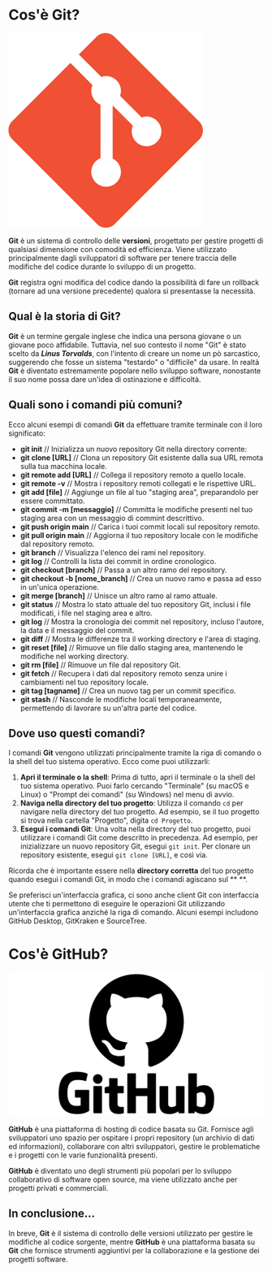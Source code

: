 # Cos'è Git?

![icona di git](./img/git-icon.png)

**Git** è un sistema di controllo delle **versioni**, progettato per gestire progetti di qualsiasi dimensione con comodità ed efficienza. Viene utilizzato principalmente dagli sviluppatori di software per tenere traccia delle modifiche del codice durante lo sviluppo di un progetto.

**Git** registra ogni modifica del codice dando la possibilità di fare un rollback (tornare ad una versione precedente) qualora si presentasse la necessità.

## Qual è la storia di Git?

**Git** è un termine gergale inglese che indica una persona giovane o un giovane poco affidabile. Tuttavia, nel suo contesto il nome "Git" è stato scelto da **_Linus Torvalds_**, con l'intento di creare un nome un pò sarcastico, suggerendo che fosse un sistema "testardo" o "difficile" da usare. In realtà **Git** è diventato estremamente popolare nello sviluppo software, nonostante il suo nome possa dare un'idea di ostinazione e difficoltà.

## Quali sono i comandi più comuni?

Ecco alcuni esempi di comandi **Git** da effettuare tramite terminale con il loro significato:

- **git init** // Inizializza un nuovo repository Git nella directory corrente:
- **git clone [URL]** // Clona un repository Git esistente dalla sua URL remota sulla tua macchina locale.
- **git remote add [URL]** // Collega il repository remoto a quello locale.
- **git remote -v** // Mostra i repository remoti collegati e le rispettive URL.
- **git add [file]** // Aggiunge un file al tuo "staging area", preparandolo per essere committato.
- **git commit -m [messaggio]** // Committa le modifiche presenti nel tuo staging area con un messaggio di commint descrittivo.
- **git push origin main** // Carica i tuoi commit locali sul repository remoto.
- **git pull origin main** // Aggiorna il tuo repository locale con le modifiche dal repository remoto.
- **git branch** // Visualizza l'elenco dei rami nel repository.
- **git log** // Controlli la lista dei commit in ordine cronologico.
- **git checkout [branch]** // Passa a un altro ramo del repository.
- **git checkout -b [nome_branch]** // Crea un nuovo ramo e passa ad esso in un'unica operazione.
- **git merge [branch]** // Unisce un altro ramo al ramo attuale.
- **git status** // Mostra lo stato attuale del tuo repository Git, inclusi i file modificati, i file nel staging area e altro.
- **git log** // Mostra la cronologia dei commit nel repository, incluso l'autore, la data e il messaggio del commit.
- **git diff** // Mostra le differenze tra il working directory e l'area di staging.
- **git reset [file]** // Rimuove un file dallo staging area, mantenendo le modifiche nel working directory.
- **git rm [file]** // Rimuove un file dal repository Git.
- **git fetch** // Recupera i dati dal repository remoto senza unire i cambiamenti nel tuo repository locale.
- **git tag [tagname]** // Crea un nuovo tag per un commit specifico.
- **git stash** // Nasconde le modifiche locali temporaneamente, permettendo di lavorare su un'altra parte del codice.

## Dove uso questi comandi?

I comandi **Git** vengono utilizzati principalmente tramite la riga di comando o la shell del tuo sistema operativo. Ecco come puoi utilizzarli:

1.  **Apri il terminale o la shell**: Prima di tutto, apri il terminale o la shell del tuo sistema operativo. Puoi farlo cercando "Terminale" (su macOS e Linux) o "Prompt dei comandi" (su Windows) nel menu di avvio.
2.  **Naviga nella directory del tuo progetto**: Utilizza il comando `cd` per navigare nella directory del tuo progetto. Ad esempio, se il tuo progetto si trova nella cartella "Progetto", digita `cd Progetto`.
3.  **Esegui i comandi Git**: Una volta nella directory del tuo progetto, puoi utilizzare i comandi Git come descritto in precedenza. Ad esempio, per inizializzare un nuovo repository Git, esegui `git init`. Per clonare un repository esistente, esegui `git clone [URL]`, e così via.

Ricorda che è importante essere nella **directory corretta** del tuo progetto quando esegui i comandi Git, in modo che i comandi agiscano sul \*\*
\*\*.

Se preferisci un'interfaccia grafica, ci sono anche client Git con interfaccia utente che ti permettono di eseguire le operazioni Git utilizzando un'interfaccia grafica anziché la riga di comando. Alcuni esempi includono GitHub Desktop, GitKraken e SourceTree.

# Cos'è GitHub?

![github icona](./img/github-icon.png)

**GitHub** è una piattaforma di hosting di codice basata su Git. Fornisce agli sviluppatori uno spazio per ospitare i propri repository (un archivio di dati ed informazioni), collaborare con altri sviluppatori, gestire le problematiche e i progetti con le varie funzionalità presenti.

**GitHub** è diventato uno degli strumenti più popolari per lo sviluppo collaborativo di software open source, ma viene utilizzato anche per progetti privati e commerciali.

## In conclusione...

In breve, **Git** è il sistema di controllo delle versioni utilizzato per gestire le modifiche al codice sorgente, mentre **GitHub** è una piattaforma basata su **Git** che fornisce strumenti aggiuntivi per la collaborazione e la gestione dei progetti software.
